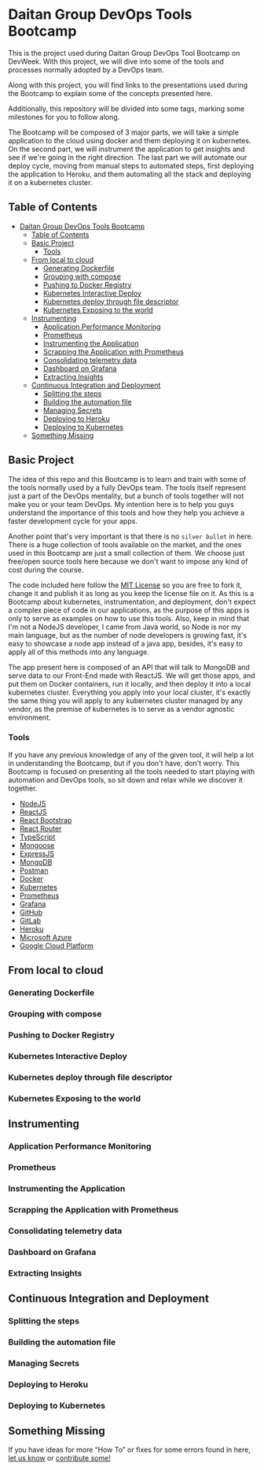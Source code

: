 # Daitan Group DevOps Tools Bootcamp

This is the project used during Daitan Group DevOps Tool Bootcamp on DevWeek. With this project, we will dive into some of the tools and processes normally adopted by a DevOps team.

Along with this project, you will find links to the presentations used during the Bootcamp to explain some of the concepts presented here.

Additionally, this repository will be divided into some tags, marking some milestones for you to follow along.

The Bootcamp will be composed of 3 major parts, we will take a simple application to the cloud using docker and them deploying it on kubernetes. On the second part, we will instrument the application to get insights and see if we're going in the right direction. The last part we will automate our deploy cycle, moving from manual steps to automated steps, first deploying the application to Heroku, and them automating all the stack and deploying it on a kubernetes cluster.

## Table of Contents

- [Daitan Group DevOps Tools Bootcamp](#daitan-group-devops-tools-bootcamp)
	- [Table of Contents](#table-of-contents)
	- [Basic Project](#basic-project)
		- [Tools](#tools)
	- [From local to cloud](#from-local-to-cloud)
		- [Generating Dockerfile](#generating-dockerfile)
		- [Grouping with compose](#grouping-with-compose)
		- [Pushing to Docker Registry](#pushing-to-docker-registry)
		- [Kubernetes Interactive Deploy](#kubernetes-interactive-deploy)
		- [Kubernetes deploy through file descriptor](#kubernetes-deploy-through-file-descriptor)
		- [Kubernetes Exposing to the world](#kubernetes-exposing-to-the-world)
	- [Instrumenting](#instrumenting)
		- [Application Performance Monitoring](#application-performance-monitoring)
		- [Prometheus](#prometheus)
		- [Instrumenting the Application](#instrumenting-the-application)
		- [Scrapping the Application with Prometheus](#scrapping-the-application-with-prometheus)
		- [Consolidating telemetry data](#consolidating-telemetry-data)
		- [Dashboard on Grafana](#dashboard-on-grafana)
		- [Extracting Insights](#extracting-insights)
	- [Continuous Integration and Deployment](#continuous-integration-and-deployment)
		- [Splitting the steps](#splitting-the-steps)
		- [Building the automation file](#building-the-automation-file)
		- [Managing Secrets](#managing-secrets)
		- [Deploying to Heroku](#deploying-to-heroku)
		- [Deploying to Kubernetes](#deploying-to-kubernetes)
	- [Something Missing](#something-missing)

## Basic Project

The idea of this repo and this Bootcamp is to learn and train with some of the tools normally used by a fully DevOps team. The tools itself represent just a part of the DevOps mentality, but a bunch of tools together will not make you or your team DevOps. My intention here is to help you guys understand the importance of this tools and how they help you achieve a faster development cycle for your apps.

Another point that's very important is that there is no `silver bullet` in here. There is a huge collection of tools available on the market, and the ones used in this Bootcamp are just a small collection of them. We choose just free/open source tools here because we don't want to impose any kind of cost during the course.

The code included here follow the [MIT License](LICENCE) so you are free to fork it, change it and publish it as long as you keep the license file on it. As this is a Bootcamp about kubernetes, instrumentation, and deployment, don't expect a complex piece of code in our applications, as the purpose of this apps is only to serve as examples on how to use this tools. Also, keep in mind that I'm not a NodeJS developer, I came from Java world, so Node is nor my main language, but as the number of node developers is growing fast, it's easy to showcase a node app instead of a java app, besides, it's easy to apply all of this methods into any language.

The app present here is composed of an API that will talk to MongoDB and serve data to our Front-End made with ReactJS. We will get those apps, and put them on Docker containers, run it locally, and then deploy it into a local kubernetes cluster. Everything you apply into your local cluster, it's exactly the same thing you will apply to any kubernetes cluster managed by any vendor, as the premise of kubernetes is to serve as a vendor agnostic environment.

### Tools

If you have any previous knowledge of any of the given tool, it will help a lot in understanding the Bootcamp, but if you don't have, don't worry. This Bootcamp is focused on presenting all the tools needed to start playing with automation and DevOps tools, so sit down and relax while we discover it together.

- [NodeJS](https://nodejs.org/en/)
- [ReactJS](https://reactjs.org/)
- [React Bootstrap](https://react-bootstrap.github.io/)
- [React Router](https://reacttraining.com/react-router/)
- [TypeScript](https://www.typescriptlang.org/)
- [Mongoose](http://mongoosejs.com/)
- [ExpressJS](http://expressjs.com/)
- [MongoDB](https://www.mongodb.com/)
- [Postman](https://www.getpostman.com/)
- [Docker](https://www.docker.com/)
- [Kubernetes](https://kubernetes.io/)
- [Prometheus](https://prometheus.io/)
- [Grafana](https://grafana.com/)
- [GitHub](https://github.com/)
- [GitLab](https://about.gitlab.com/)
- [Heroku](https://www.heroku.com/)
- [Microsoft Azure](https://azure.microsoft.com)
- [Google Cloud Platform](https://cloud.google.com/)

## From local to cloud

### Generating Dockerfile

### Grouping with compose

### Pushing to Docker Registry

### Kubernetes Interactive Deploy

### Kubernetes deploy through file descriptor

### Kubernetes Exposing to the world

## Instrumenting

### Application Performance Monitoring

### Prometheus

### Instrumenting the Application

### Scrapping the Application with Prometheus

### Consolidating telemetry data

### Dashboard on Grafana

### Extracting Insights

## Continuous Integration and Deployment

### Splitting the steps

### Building the automation file

### Managing Secrets

### Deploying to Heroku

### Deploying to Kubernetes

## Something Missing

If you have ideas for more “How To” or fixes for some errors found in here, [let us know](https://github.com/paulushcgcj/daitan-k8s-bootcamp/issues) or [contribute some!](https://github.com/paulushcgcj/daitan-k8s-bootcamp/edit/master/README.md)
